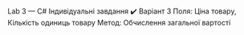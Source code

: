 Lab 3 — C#
Індивідуальні завдання
✔️ Варіант 3
Поля: Ціна товару, Кількість одиниць товару
Метод: Обчислення загальної вартості
